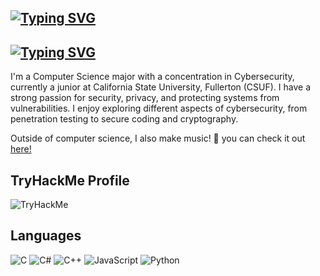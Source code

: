 [![Typing SVG](https://readme-typing-svg.demolab.com?font=Fira+Code&weight=100&size=30&duration=2000&pause=1000&color=6B8D53&repeat=false&width=435&lines=%E2%8B%86%CB%9A%E0%BF%94+HI!+MY+NAME+IS+YVES!+%E2%8B%86%CB%9A%E0%BF%94)](https://git.io/typing-svg)
---

[![Typing SVG](https://readme-typing-svg.demolab.com?font=Fira+Code&weight=100&size=30&duration=2001&pause=1000&color=6B8D53&repeat=false&width=435&lines=%E2%9C%A6+ABOUT+ME+%E2%9C%A6)](https://git.io/typing-svg)
---
I'm a Computer Science major with a concentration in Cybersecurity, currently a junior at California State University, Fullerton (CSUF). I have a strong passion for security, privacy, and protecting systems from vulnerabilities. I enjoy exploring different aspects of cybersecurity, from penetration testing to secure coding and cryptography.

Outside of computer science, I also make music! 🎵 you can check it out [here!](https://www.youtube.com/@pronouncedkez)
## TryHackMe Profile
![TryHackMe](https://tryhackme-badges.s3.amazonaws.com/vyves.png)

## Languages
![C](https://img.shields.io/badge/C-00599C?style=for-the-badge&logo=c&logoColor=white)
![C#](https://img.shields.io/badge/c%23-%23239120.svg?style=for-the-badge&logo=c-sharp&logoColor=white)
![C++](https://img.shields.io/badge/c++-%2300599C.svg?style=for-the-badge&logo=c%2B%2B&logoColor=white)
![JavaScript](https://img.shields.io/badge/javascript-%23323330.svg?style=for-the-badge&logo=javascript&logoColor=%23F7DF1E)
![Python](https://img.shields.io/badge/python-3670A0?style=for-the-badge&logo=python&logoColor=ffdd54)
